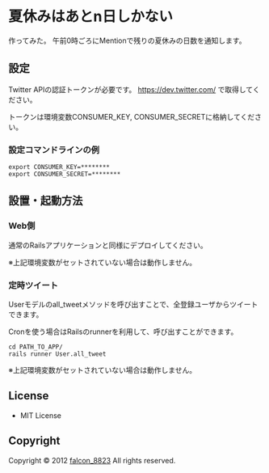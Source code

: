 夏休みはあとn日しかない
===========================================================

作ってみた。
午前0時ごろにMentionで残りの夏休みの日数を通知します。

設定
-----------------------------------------------------------
Twitter APIの認証トークンが必要です。
<https://dev.twitter.com/>
で取得してください。

トークンは環境変数CONSUMER_KEY, CONSUMER_SECRETに格納してください。

### 設定コマンドラインの例
	export CONSUMER_KEY=********
	export CONSUMER_SECRET=********


設置・起動方法
-----------------------------------------------------------

### Web側

通常のRailsアプリケーションと同様にデプロイしてください。

※上記環境変数がセットされていない場合は動作しません。


### 定時ツイート

Userモデルのall_tweetメソッドを呼び出すことで、全登録ユーザからツイートできます。

Cronを使う場合はRailsのrunnerを利用して、呼び出すことができます。

	cd PATH_TO_APP/
	rails runner User.all_tweet
	
※上記環境変数がセットされていない場合は動作しません。


License
-----------------------------------------------------------

- MIT License

Copyright
-----------------------------------------------------------

Copyright © 2012 [falcon_8823](http://twitter.com/falcon_8823) All rights reserved.
